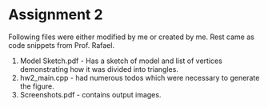 # Assignment 2

Following files were either modified by me or created by me. Rest came as code snippets from Prof. Rafael.
1) Model Sketch.pdf - Has a sketch of model and list of vertices demonstrating how it was divided into triangles.
2) hw2_main.cpp - had numerous todos which were necessary to generate the figure.
3) Screenshots.pdf - contains output images.
